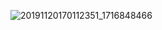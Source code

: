 ![20191120170112351_1716848466](https://gitee.com/caijingquan/imagebed/raw/master/1602316809_20201010151333718_352.jpg)